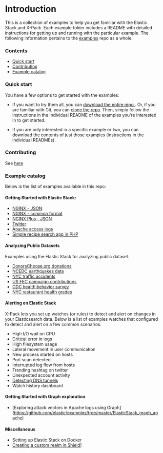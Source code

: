 # Introduction

This is a collection of examples to help you get familiar with the Elastic Stack and X-Pack. Each example folder includes a README with detailed instructions for getting up and running with the  particular example. The following information pertains to the [examples](https://github.com/elastic/examples) repo as a whole.

### Contents

- [Quick start](#quick-start)
- [Contributing](#contributing)
- [Example catalog](#example-catalog)

### Quick start

You have a few options to get started with the examples:

- If you want to try them all, you can [download the entire repo ](https://github.com/elastic/examples/archive/master.zip). Or, if you are familiar with Git, you can [clone the repo](https://github.com/elastic/examples.git). Then, simply follow the instructions in the individual README of the examples you're interested in to get started.

- If you are only interested in a specific example or two, you can download the contents of just those examples (instructions in the individual READMEs).

### Contributing

See [here](https://github.com/elastic/examples/blob/master/CONTRIBUTING.md)

### Example catalog

Below is the list of examples available in this repo:

#### Getting Started with Elastic Stack:

- [NGINX - JSON](https://github.com/elastic/examples/tree/master/ElasticStack_NGINX-json)
- [NGINX - common format](https://github.com/elastic/examples/tree/master/ElasticStack_NGINX)
- [NGINX Plus - JSON](https://github.com/elastic/examples/tree/master/ElasticStack_NGINX)
- [Twitter](https://github.com/elastic/examples/tree/master/ElasticStack_twitter)
- [Apache access logs](https://github.com/elastic/examples/tree/master/ElasticStack_apache)
- [Simple recipe search app in PHP](https://github.com/elastic/examples/tree/master/elasticsearch_app_php_recipe_search)

#### Analyzing Public Datasets

Examples using the Elastic Stack for analyzing public dataset.
- [DonorsChoose.org donations](https://github.com/elastic/examples/tree/master/ElasticStack_donorschoose)
- [NCEDC earthquakes data](https://github.com/elastic/examples/tree/master/ElasticStack_earthquakes)
- [NYC traffic accidents](https://github.com/elastic/examples/tree/master/ElasticStack_nyc_traffic_accidents)
- [US FEC campaign contributions](https://github.com/elastic/examples/tree/master/ElasticStack_usfec)
- [CDC health behavior survey](https://github.com/elastic/examples/tree/master/ElasticStack_CDC_nutrition_exercise_patterns)
- [NYC restaurant health grades](https://github.com/elastic/examples/tree/master/kibana_nyc_restaurants)


#### Alerting on Elastic Stack

X-Pack lets you set up watches (or rules) to detect and alert on changes in your Elasticsearch data. Below is a list of examples watches that configured to detect and alert on a few common scenarios:

- High I/O wait on CPU
- Critical error  in logs
- High filesystem usage
- Lateral movement in user communication
- New process started on hosts
- Port scan detected
- Interrupted log flow from hosts
- Trending hashtag on twitter
- Unexpected account activity
- [Detecting DNS tunnels](https://github.com/elastic/examples/tree/master/packetbeat_dns_tunnel_detection)
- Watch history dashboard


#### Getting Started with Graph exploration

- [Exploring attack vectors in Apache logs using Graph] (https://github.com/elastic/examples/tree/master/ElasticStack_graph_apache)


#### Miscellaneous
- [Setting up Elastic Stack on Docker](https://github.com/elastic/examples/tree/master/ElasticStack_docker_setup/)
- [Creating a custom realm in Shield](https://github.com/elastic/examples/tree/master/shield_custom_realm_example)]

